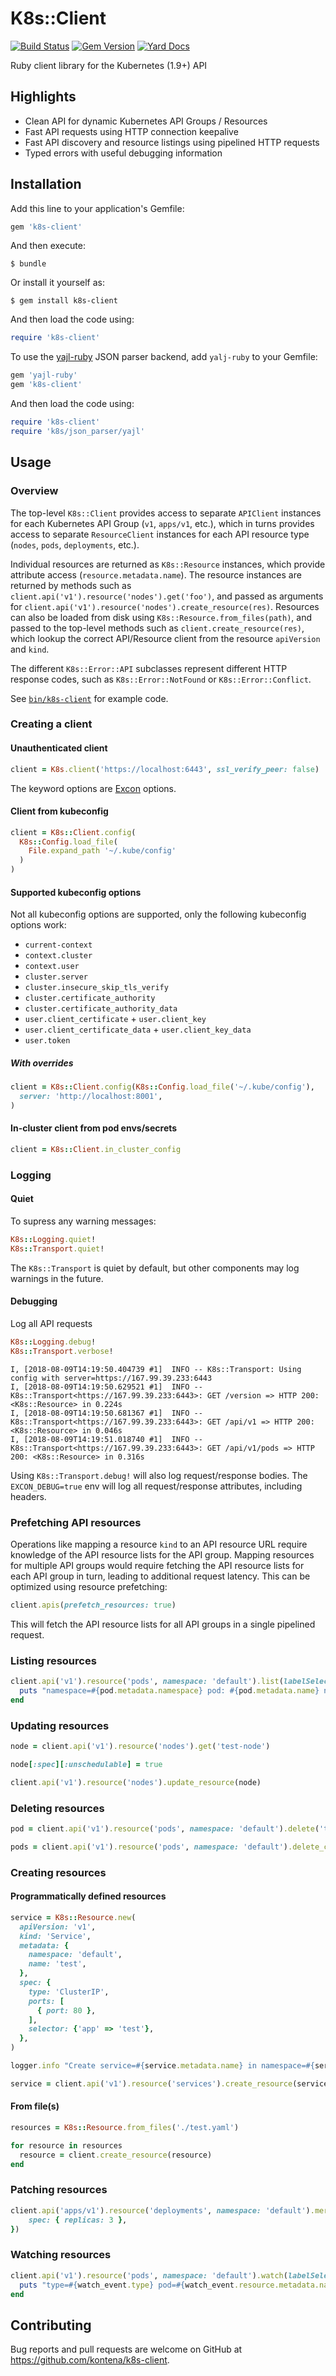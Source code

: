 # K8s::Client

[![Build Status](https://travis-ci.com/kontena/k8s-client.svg?branch=master)](https://travis-ci.com/kontena/k8s-client)
[![Gem Version](https://badge.fury.io/rb/k8s-client.svg)](https://badge.fury.io/rb/k8s-client)
[![Yard Docs](http://img.shields.io/badge/yard-docs-blue.svg)](http://www.rubydoc.info/github/kontena/k8s-client/master)


Ruby client library for the Kubernetes (1.9+) API

## Highlights

* Clean API for dynamic Kubernetes API Groups / Resources
* Fast API requests using HTTP connection keepalive
* Fast API discovery and resource listings using pipelined HTTP requests
* Typed errors with useful debugging information

## Installation

Add this line to your application's Gemfile:

```ruby
gem 'k8s-client'
```

And then execute:

    $ bundle

Or install it yourself as:

    $ gem install k8s-client

And then load the code using:

```ruby
require 'k8s-client'
```

To use the [yajl-ruby](https://github.com/brianmario/yajl-ruby) JSON parser backend, add `yalj-ruby` to your Gemfile:

```ruby
gem 'yajl-ruby'
gem 'k8s-client'
```

And then load the code using:

```ruby
require 'k8s-client'
require 'k8s/json_parser/yajl'
```

## Usage

### Overview
The top-level `K8s::Client` provides access to separate `APIClient` instances for each Kubernetes API Group (`v1`, `apps/v1`, etc.), which in turns provides access to separate `ResourceClient` instances for each API resource type (`nodes`, `pods`, `deployments`, etc.).

Individual resources are returned as `K8s::Resource` instances, which provide attribute access (`resource.metadata.name`). The resource instances are returned by methods such as `client.api('v1').resource('nodes').get('foo')`, and passed as arguments for `client.api('v1').resource('nodes').create_resource(res)`. Resources can also be loaded from disk using `K8s::Resource.from_files(path)`, and passed to the top-level methods such as `client.create_resource(res)`, which lookup the correct API/Resource client from the resource `apiVersion` and `kind`.

The different `K8s::Error::API` subclasses represent different HTTP response codes, such as `K8s::Error::NotFound` or `K8s::Error::Conflict`.

See [`bin/k8s-client`](bin/k8s-client) for example code.

### Creating a client

#### Unauthenticated client

```ruby
client = K8s.client('https://localhost:6443', ssl_verify_peer: false)
```

The keyword options are [Excon](https://github.com/excon/excon/) options.

#### Client from kubeconfig

```ruby
client = K8s::Client.config(
  K8s::Config.load_file(
    File.expand_path '~/.kube/config'
  )
)
```

#### Supported kubeconfig options

Not all kubeconfig options are supported, only the following kubeconfig options work:

* `current-context`
* `context.cluster`
* `context.user`
* `cluster.server`
* `cluster.insecure_skip_tls_verify`
* `cluster.certificate_authority`
* `cluster.certificate_authority_data`
* `user.client_certificate` + `user.client_key`
* `user.client_certificate_data` + `user.client_key_data`
* `user.token`

##### With overrides

```ruby
client = K8s::Client.config(K8s::Config.load_file('~/.kube/config'),
  server: 'http://localhost:8001',
)
```

#### In-cluster client from pod envs/secrets

```ruby
client = K8s::Client.in_cluster_config
```

### Logging

#### Quiet

To supress any warning messages:

```ruby
K8s::Logging.quiet!
K8s::Transport.quiet!
```

The `K8s::Transport` is quiet by default, but other components may log warnings in the future.

#### Debugging

Log all API requests

```ruby
K8s::Logging.debug!
K8s::Transport.verbose!
```

```
I, [2018-08-09T14:19:50.404739 #1]  INFO -- K8s::Transport: Using config with server=https://167.99.39.233:6443
I, [2018-08-09T14:19:50.629521 #1]  INFO -- K8s::Transport<https://167.99.39.233:6443>: GET /version => HTTP 200: <K8s::Resource> in 0.224s
I, [2018-08-09T14:19:50.681367 #1]  INFO -- K8s::Transport<https://167.99.39.233:6443>: GET /api/v1 => HTTP 200: <K8s::Resource> in 0.046s
I, [2018-08-09T14:19:51.018740 #1]  INFO -- K8s::Transport<https://167.99.39.233:6443>: GET /api/v1/pods => HTTP 200: <K8s::Resource> in 0.316s
```

Using `K8s::Transport.debug!` will also log request/response bodies. The `EXCON_DEBUG=true` env will log all request/response attributes, including headers.

### Prefetching API resources

Operations like mapping a resource `kind` to an API resource URL require knowledge of the API resource lists for the API group. Mapping resources for multiple API groups would require fetching the API resource lists for each API group in turn, leading to additional request latency. This can be optimized using resource prefetching:

```ruby
client.apis(prefetch_resources: true)
```

This will fetch the API resource lists for all API groups in a single pipelined request.

### Listing resources

```ruby
client.api('v1').resource('pods', namespace: 'default').list(labelSelector: {'role' => 'test'}).each do |pod|
  puts "namespace=#{pod.metadata.namespace} pod: #{pod.metadata.name} node=#{pod.spec.nodeName}"
end
```

### Updating resources

```ruby
node = client.api('v1').resource('nodes').get('test-node')

node[:spec][:unschedulable] = true

client.api('v1').resource('nodes').update_resource(node)
```

### Deleting resources

```ruby
pod = client.api('v1').resource('pods', namespace: 'default').delete('test-pod')
```

```ruby
pods = client.api('v1').resource('pods', namespace: 'default').delete_collection(labelSelector: {'role' => 'test'})
```

### Creating resources

#### Programmatically defined resources
```ruby
service = K8s::Resource.new(
  apiVersion: 'v1',
  kind: 'Service',
  metadata: {
    namespace: 'default',
    name: 'test',
  },
  spec: {
    type: 'ClusterIP',
    ports: [
      { port: 80 },
    ],
    selector: {'app' => 'test'},
  },
)

logger.info "Create service=#{service.metadata.name} in namespace=#{service.metadata.namespace}"

service = client.api('v1').resource('services').create_resource(service)
```

#### From file(s)

```ruby
resources = K8s::Resource.from_files('./test.yaml')

for resource in resources
  resource = client.create_resource(resource)
end
```

### Patching resources

```ruby
client.api('apps/v1').resource('deployments', namespace: 'default').merge_patch('test', {
    spec: { replicas: 3 },
})
```

### Watching resources

```ruby
client.api('v1').resource('pods', namespace: 'default').watch(labelSelector: {'role' => 'test'}) do |watch_event|
  puts "type=#{watch_event.type} pod=#{watch_event.resource.metadata.name}"
end
```

## Contributing

Bug reports and pull requests are welcome on GitHub at https://github.com/kontena/k8s-client.
